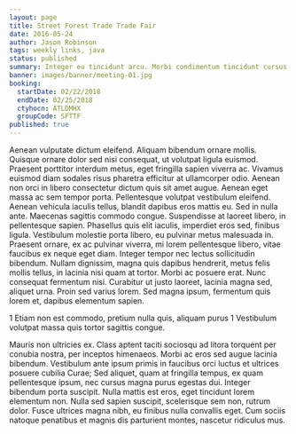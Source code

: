 ```yaml
---
layout: page
title: Street Forest Trade Trade Fair
date: 2016-05-24
author: Jason Robinson
tags: weekly links, java
status: published
summary: Integer eu tincidunt arcu. Morbi condimentum tincidunt cursus. Class.
banner: images/banner/meeting-01.jpg
booking:
  startDate: 02/22/2018
  endDate: 02/25/2018
  ctyhocn: ATLDMHX
  groupCode: SFTTF
published: true
---
```

Aenean vulputate dictum eleifend. Aliquam bibendum ornare mollis. Quisque ornare dolor sed nisi consequat, ut volutpat ligula euismod. Praesent porttitor interdum metus, eget fringilla sapien viverra ac. Vivamus euismod diam sodales risus pharetra efficitur at ullamcorper odio. Aenean non orci in libero consectetur dictum quis sit amet augue. Aenean eget massa ac sem tempor porta. Pellentesque volutpat vestibulum eleifend. Aenean vehicula iaculis tellus, blandit dapibus eros mattis eu. Sed in nulla ante. Maecenas sagittis commodo congue. Suspendisse at laoreet libero, in pellentesque sapien.
Phasellus quis elit iaculis, imperdiet eros sed, finibus ligula. Vestibulum molestie porta libero, eu pulvinar metus malesuada in. Praesent ornare, ex ac pulvinar viverra, mi lorem pellentesque libero, vitae faucibus ex neque eget diam. Integer tempor nec lectus sollicitudin bibendum. Nullam dignissim, magna quis dapibus hendrerit, metus felis mollis tellus, in lacinia nisi quam at tortor. Morbi ac posuere erat. Nunc consequat fermentum nisi. Curabitur ut justo laoreet, lacinia magna sed, aliquet urna. Proin sed varius lorem. Sed magna ipsum, fermentum quis lorem et, dapibus elementum sapien.

1 Etiam non est commodo, pretium nulla quis, aliquam purus
1 Vestibulum volutpat massa quis tortor sagittis congue.

Mauris non ultricies ex. Class aptent taciti sociosqu ad litora torquent per conubia nostra, per inceptos himenaeos. Morbi ac eros sed augue lacinia bibendum. Vestibulum ante ipsum primis in faucibus orci luctus et ultrices posuere cubilia Curae; Sed aliquet, quam at fringilla tempus, ex quam pellentesque ipsum, nec cursus magna purus egestas dui. Integer bibendum porta suscipit. Nulla mattis est eros, eget tincidunt lorem elementum non. Nulla sed sapien suscipit, scelerisque sem non, rutrum dolor. Fusce ultrices magna nibh, eu finibus nulla convallis eget. Cum sociis natoque penatibus et magnis dis parturient montes, nascetur ridiculus mus.
